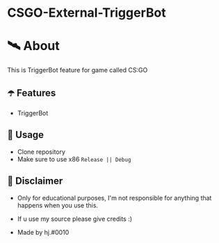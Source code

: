 # CSGO-External-TriggerBot

# 🛰 About
This is TriggerBot feature for game called CS:GO

## ☂️ Features
- TriggerBot

## 🌠 Usage
- Clone repository
- Make sure to use x86 `Release || Debug`

## 🗿 Disclaimer
- Only for educational purposes, I'm not responsible for anything that happens when you use this.

- If u use my source please give credits :)

- Made by hj.#0010
